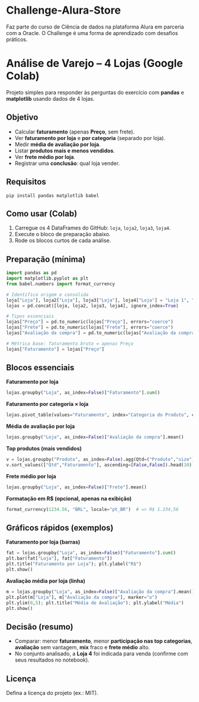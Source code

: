 # Challenge-Alura-Store
Faz parte do curso de Ciência de dados na plataforma Alura em parceria com a Oracle. O Challenge é uma forma de aprendizado com desafios práticos. 
# Análise de Varejo – 4 Lojas (Google Colab)

Projeto simples para responder às perguntas do exercício com **pandas** e **matplotlib** usando dados de 4 lojas.

## Objetivo

* Calcular **faturamento** (apenas **Preço**, sem frete).
* Ver **faturamento por loja** e **por categoria** (separado por loja).
* Medir **média de avaliação por loja**.
* Listar **produtos mais e menos vendidos**.
* Ver **frete médio por loja**.
* Registrar uma **conclusão**: qual loja vender.

## Requisitos

```
pip install pandas matplotlib babel
```

## Como usar (Colab)

1. Carregue os 4 DataFrames do GitHub: `loja`, `loja2`, `loja3`, `loja4`.
2. Execute o bloco de preparação abaixo.
3. Rode os blocos curtos de cada análise.

## Preparação (mínima)

```python
import pandas as pd
import matplotlib.pyplot as plt
from babel.numbers import format_currency

# Identifica origem e consolida
loja["Loja"], loja2["Loja"], loja3["Loja"], loja4["Loja"] = "Loja 1", "Loja 2", "Loja 3", "Loja 4"
lojas = pd.concat([loja, loja2, loja3, loja4], ignore_index=True)

# Tipos essenciais
lojas["Preço"] = pd.to_numeric(lojas["Preço"], errors="coerce")
lojas["Frete"] = pd.to_numeric(lojas["Frete"], errors="coerce")
lojas["Avaliação da compra"] = pd.to_numeric(lojas["Avaliação da compra"], errors="coerce")

# Métrica base: faturamento bruto = apenas Preço
lojas["Faturamento"] = lojas["Preço"]
```

## Blocos essenciais

**Faturamento por loja**

```python
lojas.groupby("Loja", as_index=False)["Faturamento"].sum()
```

**Faturamento por categoria × loja**

```python
lojas.pivot_table(values="Faturamento", index="Categoria do Produto", columns="Loja", aggfunc="sum", fill_value=0)
```

**Média de avaliação por loja**

```python
lojas.groupby("Loja", as_index=False)["Avaliação da compra"].mean()
```

**Top produtos (mais vendidos)**

```python
v = lojas.groupby("Produto", as_index=False).agg(Qtd=("Produto","size"), Faturamento=("Faturamento","sum"))
v.sort_values(["Qtd","Faturamento"], ascending=[False,False]).head(10)
```

**Frete médio por loja**

```python
lojas.groupby("Loja", as_index=False)["Frete"].mean()
```

**Formatação em R\$ (opcional, apenas na exibição)**

```python
format_currency(1234.56, "BRL", locale="pt_BR")  # => R$ 1.234,56
```

## Gráficos rápidos (exemplos)

**Faturamento por loja (barras)**

```python
fat = lojas.groupby("Loja", as_index=False)["Faturamento"].sum()
plt.bar(fat["Loja"], fat["Faturamento"])
plt.title("Faturamento por Loja"); plt.ylabel("R$")
plt.show()
```

**Avaliação média por loja (linha)**

```python
m = lojas.groupby("Loja", as_index=False)["Avaliação da compra"].mean()
plt.plot(m["Loja"], m["Avaliação da compra"], marker="o")
plt.ylim(0,5); plt.title("Média de Avaliação"); plt.ylabel("Média")
plt.show()
```

## Decisão (resumo)

* Comparar: menor **faturamento**, menor **participação nas top categorias**, **avaliação** sem vantagem, **mix** fraco e **frete médio** alto.
* No conjunto analisado, a **Loja 4** foi indicada para venda (confirme com seus resultados no notebook).

## Licença

Defina a licença do projeto (ex.: MIT).
